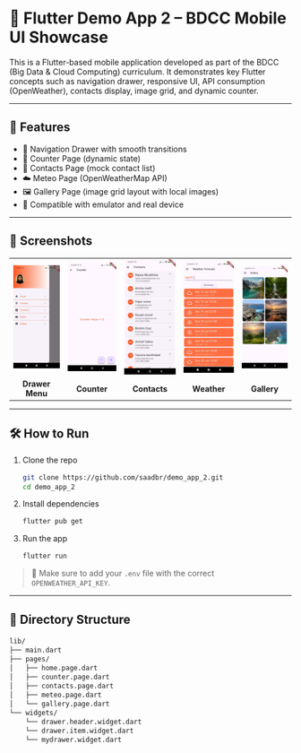# 📱 Flutter Demo App 2 – BDCC Mobile UI Showcase

This is a Flutter-based mobile application developed as part of the BDCC (Big Data & Cloud Computing) curriculum. It demonstrates key Flutter concepts such as navigation drawer, responsive UI, API consumption (OpenWeather), contacts display, image grid, and dynamic counter.

---

## 🧩 Features

- 🚀 Navigation Drawer with smooth transitions
- 🔢 Counter Page (dynamic state)
- 📇 Contacts Page (mock contact list)
- ☁️ Meteo Page (OpenWeatherMap API)
- 🖼️ Gallery Page (image grid layout with local images)
- 📱 Compatible with emulator and real device

---

## 📸 Screenshots

<table>
  <tr>
    <td><img src="assets/images/screenshots/menu.jpeg" width="200"/></td>
    <td><img src="assets/images/screenshots/counter.jpeg" width="200"/></td>
    <td><img src="assets/images/screenshots/contacts.jpeg" width="200"/></td>
    <td><img src="assets/images/screenshots/wether.jpeg" width="200"/></td>
    <td><img src="assets/images/screenshots/gallery.jpeg" width="200"/></td>
  </tr>
  <tr>
    <td align="center"><b>Drawer Menu</b></td>
    <td align="center"><b>Counter</b></td>
    <td align="center"><b>Contacts</b></td>
    <td align="center"><b>Weather</b></td>
    <td align="center"><b>Gallery</b></td>
  </tr>
</table>

---

## 🛠️ How to Run

1. Clone the repo  
   ```bash
   git clone https://github.com/saadbr/demo_app_2.git
   cd demo_app_2
   ```

2. Install dependencies  
   ```bash
   flutter pub get
   ```

3. Run the app  
   ```bash
   flutter run
   ```

> 📝 Make sure to add your `.env` file with the correct `OPENWEATHER_API_KEY`.

---


## 📂 Directory Structure

```
lib/
├── main.dart
├── pages/
│   ├── home.page.dart
│   ├── counter.page.dart
│   ├── contacts.page.dart
│   ├── meteo.page.dart
│   └── gallery.page.dart
└── widgets/
    └── drawer.header.widget.dart
    └── drawer.item.widget.dart
    └── mydrawer.widget.dart
```
